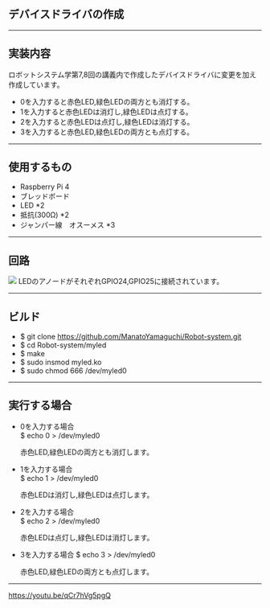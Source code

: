 ## デバイスドライバの作成
---

## 実装内容

ロボットシステム学第7,8回の講義内で作成したデバイスドライバに変更を加え作成しています。
* 0を入力すると赤色LED,緑色LEDの両方とも消灯する。
* 1を入力すると赤色LEDは消灯し,緑色LEDは点灯する。
* 2を入力すると赤色LEDは点灯し,緑色LEDは消灯する。
* 3を入力すると赤色LED,緑色LEDの両方とも点灯する。

---

## 使用するもの

* Raspberry Pi 4
* ブレッドボード
* LED *2
* 抵抗(300Ω) *2
* ジャンパー線　オスーメス *3

---

## 回路

<img src=https://user-images.githubusercontent.com/72900954/101147435-b7e58f00-365f-11eb-8fc7-64f409f82b8b.jpeg>
LEDのアノードがそれぞれGPIO24,GPIO25に接続されています。

---

## ビルド

* $ git clone https://github.com/ManatoYamaguchi/Robot-system.git 
* $ cd Robot-system/myled
* $ make
* $ sudo insmod myled.ko
* $ sudo chmod 666 /dev/myled0

---

## 実行する場合

* 0を入力する場合  
      $ echo 0 > /dev/myled0
  
  赤色LED,緑色LEDの両方とも消灯します。
  
* 1を入力する場合  
      $ echo 1 > /dev/myled0
      
  赤色LEDは消灯し,緑色LEDは点灯します。
  
* 2を入力する場合  
      $ echo 2 > /dev/myled0
      
  赤色LEDは点灯し,緑色LEDは消灯します。
  
* 3を入力する場合
      $ echo 3 > /dev/myled0
      
  赤色LED,緑色LEDの両方とも点灯します。
 
---

https://youtu.be/qCr7hVg5pgQ
